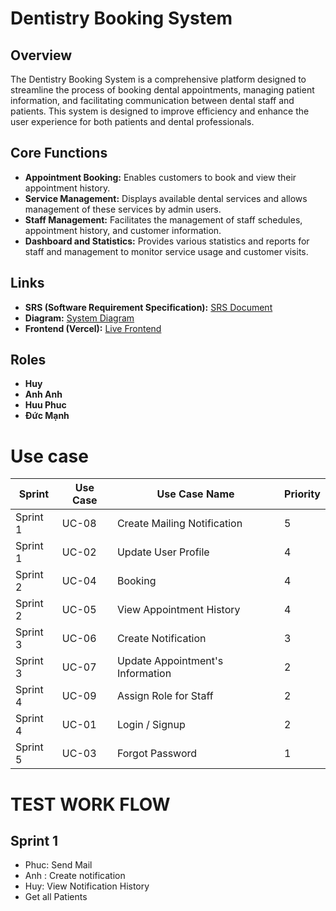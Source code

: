 # Dentistry Booking System

## Overview
The Dentistry Booking System is a comprehensive platform designed to streamline the process of booking dental appointments, managing patient information, and facilitating communication between dental staff and patients. This system is designed to improve efficiency and enhance the user experience for both patients and dental professionals.

## Core Functions
- **Appointment Booking:** Enables customers to book and view their appointment history.
- **Service Management:** Displays available dental services and allows management of these services by admin users.
- **Staff Management:** Facilitates the management of staff schedules, appointment history, and customer information.
- **Dashboard and Statistics:** Provides various statistics and reports for staff and management to monitor service usage and customer visits.

## Links
- **SRS (Software Requirement Specification):** [SRS Document](https://docs.google.com/document/d/1-woQEySvFkJJ0rmm1Cmxhae86M1NNkhjnNEuN7u8aA4/edit?fbclid=IwAR2SaQ50oZuIRd5BgTc7FbD5_yG3FheTy1XL4ngi1sNnOGhl9CWxLJNXj3k)
- **Diagram:** [System Diagram](https://app.diagrams.net/#G1-5mSVBvoR6uAEzkfXT2RGAQlZQ2oUZC8#%7B%22pageId%22%3A%22lsPBUERqXHNC8R6fdQQM%22%7D)
- **Frontend (Vercel):** [Live Frontend](https://dentistry-booking-system-4jgo.vercel.app)

## Roles
- **Huy**
- **Anh Anh** 
- **Huu Phuc** 
- **Đức Mạnh** 

# Use case

| Sprint  | Use Case | Use Case Name                   | Priority |
|---------|----------|---------------------------------|----------|
| Sprint 1| UC-08    | Create Mailing Notification     | 5        |
| Sprint 1| UC-02    | Update User Profile             | 4        |
| Sprint 2| UC-04    | Booking                         | 4        |
| Sprint 2| UC-05    | View Appointment History        | 4        |
| Sprint 3| UC-06    | Create Notification             | 3        |
| Sprint 3| UC-07    | Update Appointment's Information| 2        |
| Sprint 4| UC-09    | Assign Role for Staff           | 2        |
| Sprint 4| UC-01    | Login / Signup                  | 2        |
| Sprint 5| UC-03    | Forgot Password                 | 1        |


# TEST WORK FLOW  
## Sprint 1
- Phuc: Send Mail
- Anh : Create notification
- Huy: View Notification History
- Get all Patients
